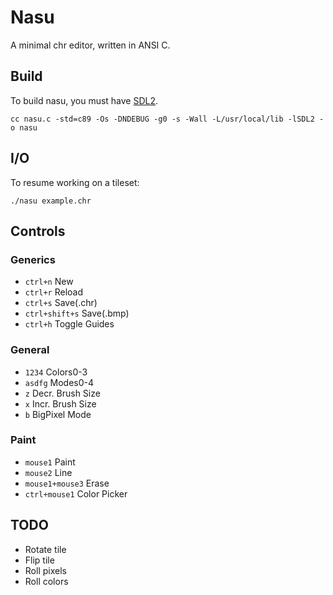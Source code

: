 # Nasu

A minimal chr editor, written in ANSI C.

## Build

To build nasu, you must have [SDL2](https://wiki.libsdl.org/).

```
cc nasu.c -std=c89 -Os -DNDEBUG -g0 -s -Wall -L/usr/local/lib -lSDL2 -o nasu
```

## I/O

To resume working on a tileset:

```
./nasu example.chr
```

## Controls

### Generics

- `ctrl+n` New
- `ctrl+r` Reload
- `ctrl+s` Save(.chr)
- `ctrl+shift+s` Save(.bmp)
- `ctrl+h` Toggle Guides

### General

- `1234` Colors0-3
- `asdfg` Modes0-4
- `z` Decr. Brush Size
- `x` Incr. Brush Size
- `b` BigPixel Mode

### Paint

- `mouse1` Paint
- `mouse2` Line
- `mouse1+mouse3` Erase
- `ctrl+mouse1` Color Picker

## TODO

- Rotate tile
- Flip tile
- Roll pixels
- Roll colors
